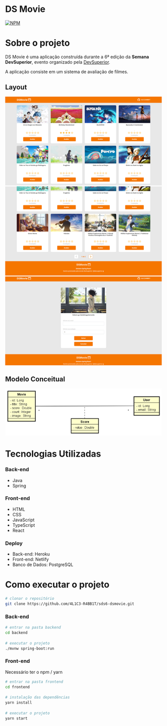 # DS Movie
[![NPM](https://img.shields.io/npm/l/react)](https://github.com/4L1C3-R4BB1T/sds6-dsmovie/blob/main/LICENSE) 

# Sobre o projeto
DS Movie é uma aplicação construída durante a 6ª edição da **Semana DevSuperior**, evento organizado pela [DevSuperior](https://devsuperior.com.br "Site da DevSuperior").

A aplicação consiste em um sistema de avaliação de filmes.

## Layout 
![Web 1](https://github.com/4L1C3-R4BB1T/sds6-dsmovie/raw/main/_assets/web1.png "Tela listagem")
![Web 2](https://github.com/4L1C3-R4BB1T/sds6-dsmovie/raw/main/_assets/web2.png "Tela listagem")
![Web 3](https://github.com/4L1C3-R4BB1T/sds6-dsmovie/raw/main/_assets/web3.png "Tela formulário")

## Modelo Conceitual
![Modelo Conceitual](https://github.com/4L1C3-R4BB1T/sds6-dsmovie/raw/main/_assets/modelo-conceitual.png)

# Tecnologias Utilizadas
### Back-end
- Java
- Spring 
### Front-end
- HTML 
- CSS  
- JavaScript 
- TypeScript
- React
### Deploy
- Back-end: Heroku
- Front-end: Netlify
- Banco de Dados: PostgreSQL

# Como executar o projeto
```bash
# clonar o repositório
git clone https://github.com/4L1C3-R4BB1T/sds6-dsmovie.git
```
### Back-end
```bash
# entrar na pasta backend
cd backend

# executar o projeto
./mvnw spring-boot:run
```

### Front-end
Necessário ter o npm / yarn

```bash
# entrar na pasta frontend
cd frontend

# instalação das dependências
yarn install

# executar o projeto
yarn start
```
